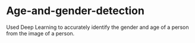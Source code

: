 # Age-and-gender-detection
Used Deep Learning to accurately identify the gender and age of a person from the image of a person.
